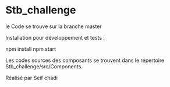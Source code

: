 # Stb_challenge
le Code se trouve sur la branche master 

Installation pour développement et tests : 


npm install
npm start

Les codes sources des composants se trouvent dans le répertoire Stb_challenge/src/Components.

Réalisé par Seif chadi
